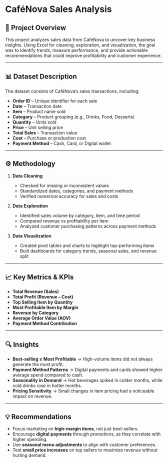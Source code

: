 # CaféNova Sales Analysis  

## 📌 Project Overview  
This project analyzes sales data from CaféNova to uncover key business insights. Using Excel for cleaning, exploration, and visualization, the goal was to identify trends, measure performance, and provide actionable recommendations that could improve profitability and customer experience.  

---

## 📊 Dataset Description  
The dataset consists of CaféNova’s sales transactions, including:  
- **Order ID** – Unique identifier for each sale  
- **Date** – Transaction date  
- **Item** – Product name sold  
- **Category** – Product grouping (e.g., Drinks, Food, Desserts)  
- **Quantity** – Units sold  
- **Price** – Unit selling price  
- **Total Sales** – Transaction value  
- **Cost** – Purchase or production cost  
- **Payment Method** – Cash, Card, or Digital wallet  

---

## ⚙️ Methodology  
1. **Data Cleaning**  
   - Checked for missing or inconsistent values  
   - Standardized dates, categories, and payment methods  
   - Verified numerical accuracy for sales and costs  

2. **Data Exploration**  
   - Identified sales volume by category, item, and time period  
   - Compared revenue vs profitability per item  
   - Analyzed customer purchasing patterns across payment methods  

3. **Data Visualization**  
   - Created pivot tables and charts to highlight top-performing items  
   - Built dashboards for category trends, seasonal sales, and revenue split  

---

## 📈 Key Metrics & KPIs  
- **Total Revenue (Sales)**  
- **Total Profit (Revenue – Cost)**  
- **Top Selling Item by Quantity**  
- **Most Profitable Item by Margin**  
- **Revenue by Category**  
- **Average Order Value (AOV)**  
- **Payment Method Contribution**  

---

## 🔍 Insights  
- **Best-selling ≠ Most Profitable** → High-volume items did not always generate the most profit.  
- **Payment Method Patterns** → Digital payments and cards showed higher average spend compared to cash.  
- **Seasonality in Demand** → Hot beverages spiked in colder months, while cold drinks rose in hotter months.  
- **Pricing Sensitivity** → Small changes in item pricing had a noticeable impact on revenue.  

---

## 💡 Recommendations  
- Focus marketing on **high-margin items**, not just best-sellers.  
- Encourage **digital payments** through promotions, as they correlate with higher spending.  
- Use **seasonal menu adjustments** to align with customer preferences.  
- Test **small price increases** on top sellers to maximize revenue without hurting demand.  
